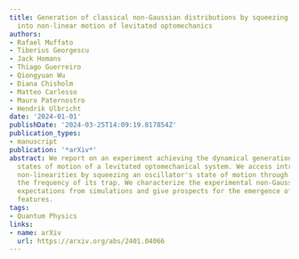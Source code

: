 ```yaml
---
title: Generation of classical non-Gaussian distributions by squeezing a thermal state
  into non-linear motion of levitated optomechanics
authors:
- Rafael Muffato
- Tiberius Georgescu
- Jack Homans
- Thiago Guerreiro
- Qiongyuan Wu
- Diana Chisholm
- Matteo Carlesso
- Mauro Paternostro
- Hendrik Ulbricht
date: '2024-01-01'
publishDate: '2024-03-25T14:09:19.817854Z'
publication_types:
- manuscript
publication: '*arXiv*'
abstract: We report on an experiment achieving the dynamical generation of non-Gaussian
  states of motion of a levitated optomechanical system. We access intrinsic Duffing-like
  non-linearities by squeezing an oscillator's state of motion through rapidly switching
  the frequency of its trap. We characterize the experimental non-Gaussian state against
  expectations from simulations and give prospects for the emergence of genuine non-classical
  features.
tags:
- Quantum Physics
links:
- name: arXiv
  url: https://arxiv.org/abs/2401.04066
---
```

